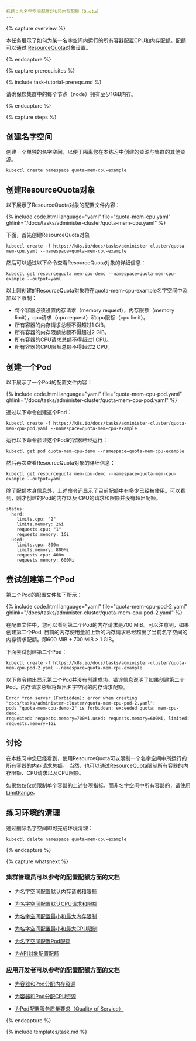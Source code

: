 ```yaml
---
标题：为名字空间配置CPU和内存配额（Quota）
---
```


{% capture overview %}


本任务展示了如何为某一名字空间内运行的所有容器配置CPU和内存配额。配额可以通过
[ResourceQuota](/docs/api-reference/v1.7/#resourcequota-v1-core)对象设置。

{% endcapture %}


{% capture prerequisites %}

{% include task-tutorial-prereqs.md %}


请确保您集群中的每个节点（node）拥有至少1GiB内存。

{% endcapture %}


{% capture steps %}


## 创建名字空间


创建一个单独的名字空间，以便于隔离您在本练习中创建的资源与集群的其他资源。

```shell
kubectl create namespace quota-mem-cpu-example
```


## 创建ResourceQuota对象


以下展示了ResourceQuota对象的配置文件内容：

{% include code.html language="yaml" file="quota-mem-cpu.yaml" ghlink="/docs/tasks/administer-cluster/quota-mem-cpu.yaml" %}


下面，首先创建ResourceQuota对象

```shell
kubectl create -f https://k8s.io/docs/tasks/administer-cluster/quota-mem-cpu.yaml --namespace=quota-mem-cpu-example
```


然后可以通过以下命令查看ResourceQuota对象的详细信息：

```shell
kubectl get resourcequota mem-cpu-demo --namespace=quota-mem-cpu-example --output=yaml
```


以上刚创建的ResourceQuota对象将在quota-mem-cpu-example名字空间中添加以下限制：


* 每个容器必须设置内存请求（memory request），内存限额（memory limit），cpu请求（cpu request）和cpu限额（cpu limit）。
* 所有容器的内存请求总额不得超过1 GiB。
* 所有容器的内存限额总额不得超过2 GiB。
* 所有容器的CPU请求总额不得超过1 CPU。
* 所有容器的CPU限额总额不得超过2 CPU。


## 创建一个Pod


以下展示了一个Pod的配置文件内容：

{% include code.html language="yaml" file="quota-mem-cpu-pod.yaml" ghlink="/docs/tasks/administer-cluster/quota-mem-cpu-pod.yaml" %}



通过以下命令创建这个Pod：

```shell
kubectl create -f https://k8s.io/docs/tasks/administer-cluster/quota-mem-cpu-pod.yaml --namespace=quota-mem-cpu-example
```


运行以下命令验证这个Pod的容器已经运行：

```
kubectl get pod quota-mem-cpu-demo --namespace=quota-mem-cpu-example
```


然后再次查看ResourceQuota对象的详细信息：

```
kubectl get resourcequota mem-cpu-demo --namespace=quota-mem-cpu-example --output=yaml
```


除了配额本身信息外，上述命令还显示了目前配额中有多少已经被使用。可以看到，刚才创建的Pod的内存以及
CPU的请求和限额并没有超出配额。

```
status:
  hard:
    limits.cpu: "2"
    limits.memory: 2Gi
    requests.cpu: "1"
    requests.memory: 1Gi
  used:
    limits.cpu: 800m
    limits.memory: 800Mi
    requests.cpu: 400m
    requests.memory: 600Mi
```


## 尝试创建第二个Pod


第二个Pod的配置文件如下所示：

{% include code.html language="yaml" file="quota-mem-cpu-pod-2.yaml" ghlink="/docs/tasks/administer-cluster/quota-mem-cpu-pod-2.yaml" %}


在配置文件中，您可以看到第二个Pod的内存请求是700 MiB。可以注意到，如果创建第二个Pod,
目前的内存使用量加上新的内存请求已经超出了当前名字空间的内存请求配额。即600 MiB + 700 MiB > 1 GiB。


下面尝试创建第二个Pod：

```shell
kubectl create -f https://k8s.io/docs/tasks/administer-cluster/quota-mem-cpu-pod-2.yaml --namespace=quota-mem-cpu-example
```


以下命令输出显示第二个Pod并没有创建成功。错误信息说明了如果创建第二个Pod，内存请求总额将超出名字空间的内存请求配额。

```
Error from server (Forbidden): error when creating "docs/tasks/administer-cluster/quota-mem-cpu-pod-2.yaml":
pods "quota-mem-cpu-demo-2" is forbidden: exceeded quota: mem-cpu-demo,
requested: requests.memory=700Mi,used: requests.memory=600Mi, limited: requests.memory=1Gi
```


## 讨论


在本练习中您已经看到，使用ResourceQuota可以限制一个名字空间中所运行的所有容器的内存请求总额。
当然，也可以通过ResourceQuota限制所有容器的内存限额、CPU请求以及CPU限额。


如果您仅仅想限制单个容器的上述各项指标，而非名字空间中所有容器的，请使用[LimitRange](/docs/tasks/administer-cluster/memory-constraint-namespace/)。


## 练习环境的清理


通过删除名字空间即可完成环境清理：

```shell
kubectl delete namespace quota-mem-cpu-example
```

{% endcapture %}

{% capture whatsnext %}


### 集群管理员可以参考的配置配额方面的文档


* [为名字空间配置默认内存请求和限额](/docs/tasks/administer-cluster/default-memory-request-limit/)


* [为名字空间配置默认CPU请求和限额](/docs/tasks/administer-cluster/default-cpu-request-limit/)


* [为名字空间配置最小和最大内存限制](/docs/tasks/administer-cluster/memory-constraint-namespace/)


* [为名字空间配置最小和最大CPU限制](/docs/tasks/administer-cluster/cpu-constraint-namespace/)


* [为名字空间配置Pod配额](/docs/tasks/administer-cluster/quota-pod-namespace/)


* [为API对象配置配额](/docs/tasks/administer-cluster/quota-api-object/)


### 应用开发者可以参考的配置配额方面的文档


* [为容器和Pod分配内存资源](/docs/tasks/configure-pod-container/assign-memory-resource/)


* [为容器和Pod分配CPU资源](/docs/tasks/configure-pod-container/assign-cpu-resource/)


* [为Pod配置服务质量要求（Quality of Service）](/docs/tasks/configure-pod-container/quality-service-pod/)

{% endcapture %}


{% include templates/task.md %}


